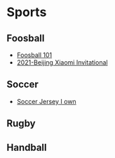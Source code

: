 # Sports

## Foosball

- [Foosball 101](/sports/foosball/foosball-101.md)
- [2021-Beijing Xiaomi Invitational](/sports/foosball/2021-beijing-xiaomi-invitational.md)

## Soccer

- [Soccer Jersey I own](/sports/soccer/jersey-i-own.md)

## Rugby

## Handball
